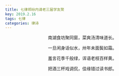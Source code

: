 ```yaml
---
title: 七律郑纷内请老三届学友聚
key: 2019.2.16
tags: 七律
categories: 律诗
---
```


<p align="center">南湖食坊聚同窗，菜爽汤清味道长。
</p>
<p align="center">一旦闲身话似水，卅年未面鬓如霜。
</p>
<p align="center">羞言花季千般绿，诨语老枝百样黄。
</p>
<p align="center">把酒三杯戏调侃，佳缘错过读书郎。
</p>
<p align="center"></br>
</p>
